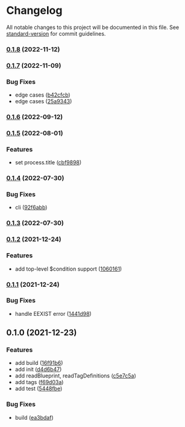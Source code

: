 # Changelog

All notable changes to this project will be documented in this file. See [standard-version](https://github.com/conventional-changelog/standard-version) for commit guidelines.

### [0.1.8](https://github.com/BlackGlory/garland/compare/v0.1.7...v0.1.8) (2022-11-12)

### [0.1.7](https://github.com/BlackGlory/garland/compare/v0.1.6...v0.1.7) (2022-11-09)


### Bug Fixes

* edge cases ([b42cfcb](https://github.com/BlackGlory/garland/commit/b42cfcb02e84bbf95228c23e13c665d44080840c))
* edge cases ([25a9343](https://github.com/BlackGlory/garland/commit/25a9343adaba7629c4d23af80fdfb3f90375258d))

### [0.1.6](https://github.com/BlackGlory/garland/compare/v0.1.5...v0.1.6) (2022-09-12)

### [0.1.5](https://github.com/BlackGlory/garland/compare/v0.1.4...v0.1.5) (2022-08-01)


### Features

* set process.title ([cbf9898](https://github.com/BlackGlory/garland/commit/cbf989827b3a7333d478aa4fa795f754495eca53))

### [0.1.4](https://github.com/BlackGlory/garland/compare/v0.1.3...v0.1.4) (2022-07-30)


### Bug Fixes

* cli ([92f6abb](https://github.com/BlackGlory/garland/commit/92f6abbaf357ab581408e32cbbb5545390fe56b8))

### [0.1.3](https://github.com/BlackGlory/garland/compare/v0.1.2...v0.1.3) (2022-07-30)

### [0.1.2](https://github.com/BlackGlory/garland/compare/v0.1.1...v0.1.2) (2021-12-24)


### Features

* add top-level $condition support ([1060161](https://github.com/BlackGlory/garland/commit/10601610a7fcd2e0ecfa18716cc3470935032783))

### [0.1.1](https://github.com/BlackGlory/garland/compare/v0.1.0...v0.1.1) (2021-12-24)


### Bug Fixes

* handle EEXIST error ([1441d98](https://github.com/BlackGlory/garland/commit/1441d98c52f723fe0365bd73b9df896369bedb2b))

## 0.1.0 (2021-12-23)


### Features

* add build ([16f91b6](https://github.com/BlackGlory/garland/commit/16f91b63e554f63a0849132f882c09cb13531e16))
* add init ([d4d6b47](https://github.com/BlackGlory/garland/commit/d4d6b479bd3f960cb1cd6b48f5bea495732e3899))
* add readBlueprint, readTagDefinitions ([c5e7c5a](https://github.com/BlackGlory/garland/commit/c5e7c5aec5d6100dee53e52563b6c1ccda29cc41))
* add tags ([f69d03a](https://github.com/BlackGlory/garland/commit/f69d03a0530862c5b379e9321cba508f9efd32d5))
* add test ([5448fbe](https://github.com/BlackGlory/garland/commit/5448fbe3431a71feb231424bd0ea50fe59198c0d))


### Bug Fixes

* build ([ea3bdaf](https://github.com/BlackGlory/garland/commit/ea3bdaf3ac137e48cd3af0c6a86ad24d618ef672))
